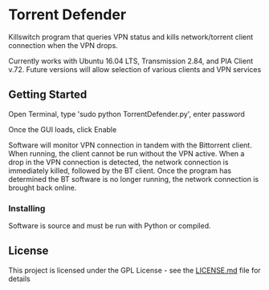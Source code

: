 # Torrent Defender

Killswitch program that queries VPN status and kills network/torrent client connection when the VPN drops.

Currently works with Ubuntu 16.04 LTS, Transmission 2.84, and PIA Client v.72. Future versions will allow 
selection of various clients and VPN services

## Getting Started

Open Terminal, type 'sudo python TorrentDefender.py', enter password

Once the GUI loads, click Enable

Software will monitor VPN connection in tandem with the Bittorrent client. When running, the client cannot be run without the VPN active.
When a drop in the VPN connection is detected, the network connection is immediately killed, followed by the BT client. Once the program
has determined the BT software is no longer running, the network connection is brought back online. 

### Installing

Software is source and must be run with Python or compiled.

## License

This project is licensed under the GPL License - see the [LICENSE.md](LICENSE.md) file for details
